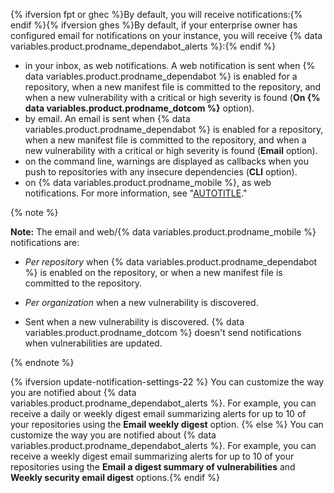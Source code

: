 {% ifversion fpt or ghec %}By default, you will receive notifications:{% endif %}{% ifversion ghes %}By default, if your enterprise owner has configured email for notifications on your instance, you will receive {% data variables.product.prodname_dependabot_alerts %}:{% endif %}

* in your inbox, as web notifications. A web notification is sent when {% data variables.product.prodname_dependabot %} is enabled for a repository, when a new manifest file is committed to the repository, and when a new vulnerability with a critical or high severity is found (**On {% data variables.product.prodname_dotcom %}** option).
* by email. An email is sent when {% data variables.product.prodname_dependabot %} is enabled for a repository, when a new manifest file is committed to the repository, and when a new vulnerability with a critical or high severity is found (**Email** option).
* on the command line, warnings are displayed as callbacks when you push to repositories with any insecure dependencies (**CLI** option).
* on {% data variables.product.prodname_mobile %}, as web notifications. For more information, see "[AUTOTITLE](/account-and-profile/managing-subscriptions-and-notifications-on-github/setting-up-notifications/configuring-notifications#enabling-push-notifications-with-github-mobile)."

{% note %}

**Note:** The email and web/{% data variables.product.prodname_mobile %} notifications are:

* _Per repository_ when {% data variables.product.prodname_dependabot %} is enabled on the repository, or when a new manifest file is committed to the repository.

* _Per organization_ when a new vulnerability is discovered.

* Sent when a new vulnerability is discovered. {% data variables.product.prodname_dotcom %} doesn't send notifications when vulnerabilities are updated.

{% endnote %}

{% ifversion update-notification-settings-22 %}
You can customize the way you are notified about {% data variables.product.prodname_dependabot_alerts %}. For example, you can receive a daily or weekly digest email summarizing alerts for up to 10 of your repositories using the **Email weekly digest** option.
{% else %}
You can customize the way you are notified about {% data variables.product.prodname_dependabot_alerts %}. For example, you can receive a weekly digest email summarizing alerts for up to 10 of your repositories using the **Email a digest summary of vulnerabilities** and **Weekly security email digest** options.{% endif %}
